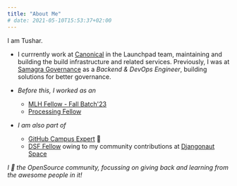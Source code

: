 ```yaml
---
title: "About Me"
# date: 2021-05-10T15:53:37+02:00
---
```


I am Tushar. 

- I currrently work at [Canonical](https://canonical.com/) in the Launchpad team, maintaining and building the build infrastructure and related services. Previously, I was at  [Samagra Governance](https://tech.samagragovernance.in) as a *Backend & DevOps Engineer*, building solutions for better governance. 

- *Before this, I worked as an*
    - [MLH Fellow - Fall Batch'23](https://fellowship.mlh.io)
    - [Processing Fellow](https://medium.com/processing-foundation/announcing-google-summer-of-code-2022-projects-and-a-few-more-77043ab4d0b4)  
- *I am also part of* 
    - [GitHub Campus Expert](https://githubcampus.expert) 🚩
    - [DSF Fellow](https://www.djangoproject.com/foundation/minutes/2024/mar/14/dsf-board-monthly-meeting/) owing to my community contributions at [Djangonaut Space](https://djangonaut.space)


*I 💚 the OpenSource community, focussing on giving back and learning from the awesome people in it!*

